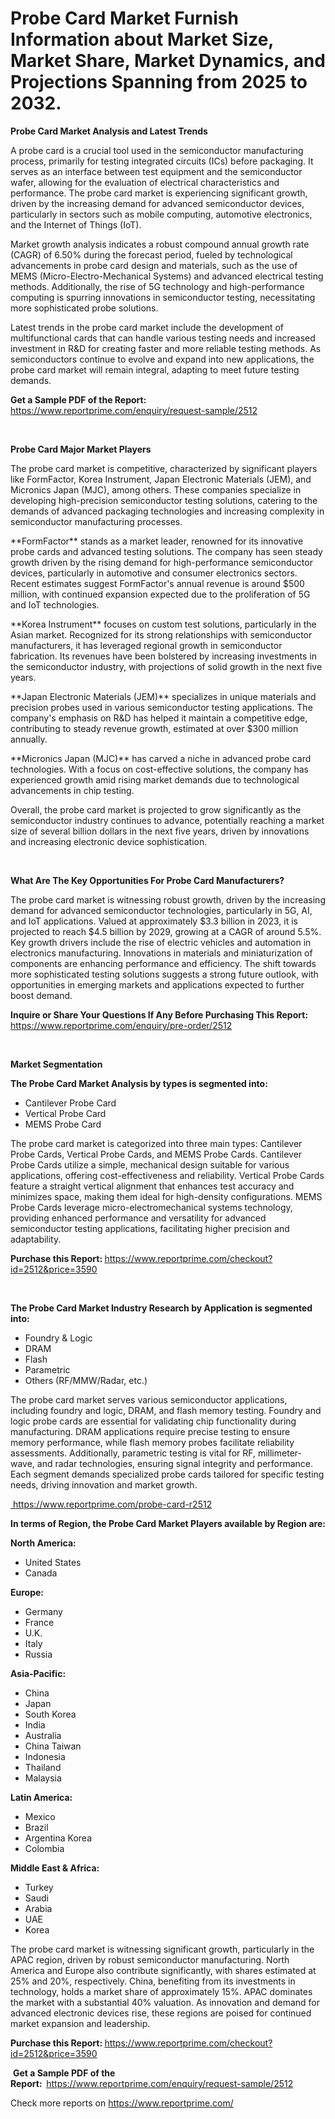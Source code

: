 <p><h1>Probe Card Market Furnish Information about Market Size, Market Share, Market Dynamics, and Projections Spanning from 2025 to 2032.</h1></p><p><strong>Probe Card Market Analysis and Latest Trends</strong></p>
<p><p>A probe card is a crucial tool used in the semiconductor manufacturing process, primarily for testing integrated circuits (ICs) before packaging. It serves as an interface between test equipment and the semiconductor wafer, allowing for the evaluation of electrical characteristics and performance. The probe card market is experiencing significant growth, driven by the increasing demand for advanced semiconductor devices, particularly in sectors such as mobile computing, automotive electronics, and the Internet of Things (IoT).</p><p>Market growth analysis indicates a robust compound annual growth rate (CAGR) of 6.50% during the forecast period, fueled by technological advancements in probe card design and materials, such as the use of MEMS (Micro-Electro-Mechanical Systems) and advanced electrical testing methods. Additionally, the rise of 5G technology and high-performance computing is spurring innovations in semiconductor testing, necessitating more sophisticated probe solutions. </p><p>Latest trends in the probe card market include the development of multifunctional cards that can handle various testing needs and increased investment in R&D for creating faster and more reliable testing methods. As semiconductors continue to evolve and expand into new applications, the probe card market will remain integral, adapting to meet future testing demands.</p></p>
<p><strong>Get a Sample PDF of the Report:&nbsp;</strong> <a href="https://www.reportprime.com/enquiry/request-sample/2512?utm_campaign=2201&utm_medium=2&utm_source=Github&utm_content=ia&utm_term=18032025&utm_id=probe-card">https://www.reportprime.com/enquiry/request-sample/2512</a></p>
<p>&nbsp;</p>
<p><strong>Probe Card Major Market Players</strong></p>
<p><p>The probe card market is competitive, characterized by significant players like FormFactor, Korea Instrument, Japan Electronic Materials (JEM), and Micronics Japan (MJC), among others. These companies specialize in developing high-precision semiconductor testing solutions, catering to the demands of advanced packaging technologies and increasing complexity in semiconductor manufacturing processes.</p><p>**FormFactor** stands as a market leader, renowned for its innovative probe cards and advanced testing solutions. The company has seen steady growth driven by the rising demand for high-performance semiconductor devices, particularly in automotive and consumer electronics sectors. Recent estimates suggest FormFactor's annual revenue is around $500 million, with continued expansion expected due to the proliferation of 5G and IoT technologies.</p><p>**Korea Instrument** focuses on custom test solutions, particularly in the Asian market. Recognized for its strong relationships with semiconductor manufacturers, it has leveraged regional growth in semiconductor fabrication. Its revenues have been bolstered by increasing investments in the semiconductor industry, with projections of solid growth in the next five years.</p><p>**Japan Electronic Materials (JEM)** specializes in unique materials and precision probes used in various semiconductor testing applications. The company's emphasis on R&D has helped it maintain a competitive edge, contributing to steady revenue growth, estimated at over $300 million annually.</p><p>**Micronics Japan (MJC)** has carved a niche in advanced probe card technologies. With a focus on cost-effective solutions, the company has experienced growth amid rising market demands due to technological advancements in chip testing.</p><p>Overall, the probe card market is projected to grow significantly as the semiconductor industry continues to advance, potentially reaching a market size of several billion dollars in the next five years, driven by innovations and increasing electronic device sophistication.</p></p>
<p>&nbsp;</p>
<p><strong>What Are The Key Opportunities For Probe Card Manufacturers?</strong></p>
<p><p>The probe card market is witnessing robust growth, driven by the increasing demand for advanced semiconductor technologies, particularly in 5G, AI, and IoT applications. Valued at approximately $3.3 billion in 2023, it is projected to reach $4.5 billion by 2029, growing at a CAGR of around 5.5%. Key growth drivers include the rise of electric vehicles and automation in electronics manufacturing. Innovations in materials and miniaturization of components are enhancing performance and efficiency. The shift towards more sophisticated testing solutions suggests a strong future outlook, with opportunities in emerging markets and applications expected to further boost demand.</p></p>
<p><strong>Inquire or Share Your Questions If Any Before Purchasing This Report:</strong> <a href="https://www.reportprime.com/enquiry/pre-order/2512?utm_campaign=2201&utm_medium=2&utm_source=Github&utm_content=ia&utm_term=18032025&utm_id=probe-card">https://www.reportprime.com/enquiry/pre-order/2512</a></p>
<p>&nbsp;</p>
<p><strong>Market Segmentation</strong></p>
<p><strong>The Probe Card Market Analysis by types is segmented into:</strong></p>
<p><ul><li>Cantilever Probe Card</li><li>Vertical Probe Card</li><li>MEMS Probe Card</li></ul></p>
<p><p>The probe card market is categorized into three main types: Cantilever Probe Cards, Vertical Probe Cards, and MEMS Probe Cards. Cantilever Probe Cards utilize a simple, mechanical design suitable for various applications, offering cost-effectiveness and reliability. Vertical Probe Cards feature a straight vertical alignment that enhances test accuracy and minimizes space, making them ideal for high-density configurations. MEMS Probe Cards leverage micro-electromechanical systems technology, providing enhanced performance and versatility for advanced semiconductor testing applications, facilitating higher precision and adaptability.</p></p>
<p><strong>Purchase this Report:&nbsp;</strong><a href="https://www.reportprime.com/checkout?id=2512&price=3590&utm_campaign=2201&utm_medium=2&utm_source=Github&utm_content=ia&utm_term=18032025&utm_id=probe-card">https://www.reportprime.com/checkout?id=2512&price=3590</a></p>
<p>&nbsp;</p>
<p><strong>The Probe Card Market Industry Research by Application is segmented into:</strong></p>
<p><ul><li>Foundry & Logic</li><li>DRAM</li><li>Flash</li><li>Parametric</li><li>Others (RF/MMW/Radar, etc.)</li></ul></p>
<p><p>The probe card market serves various semiconductor applications, including foundry and logic, DRAM, and flash memory testing. Foundry and logic probe cards are essential for validating chip functionality during manufacturing. DRAM applications require precise testing to ensure memory performance, while flash memory probes facilitate reliability assessments. Additionally, parametric testing is vital for RF, millimeter-wave, and radar technologies, ensuring signal integrity and performance. Each segment demands specialized probe cards tailored for specific testing needs, driving innovation and market growth.</p></p>
<p><a href="https://www.reportprime.com/probe-card-r2512?utm_campaign=2201&utm_medium=2&utm_source=Github&utm_content=ia&utm_term=18032025&utm_id=probe-card">&nbsp;https://www.reportprime.com/probe-card-r2512</a></p>
<p><strong>In terms of Region, the Probe Card Market Players available by Region are:</strong></p>
<p>
    <p> <strong> North America: </strong>
        <ul>
            <li>United States</li>
            <li>Canada</li>
        </ul>
        </p> 
    <p> <strong> Europe: </strong>
        <ul>
            <li>Germany</li>
            <li>France</li>
            <li>U.K.</li>
            <li>Italy</li>
            <li>Russia</li>
        </ul>
        </p> 
    <p> <strong> Asia-Pacific: </strong>
        <ul>
            <li>China</li>
            <li>Japan</li>
            <li>South Korea</li>
            <li>India</li>
            <li>Australia</li>
            <li>China Taiwan</li>
            <li>Indonesia</li>
            <li>Thailand</li>
            <li>Malaysia</li>
        </ul>
        </p> 
    <p> <strong> Latin America: </strong>
        <ul>
            <li>Mexico</li>
            <li>Brazil</li>
            <li>Argentina Korea</li>
            <li>Colombia</li>
        </ul>
        </p> 
    <p> <strong> Middle East & Africa: </strong>
        <ul>
            <li>Turkey</li>
            <li>Saudi</li>
            <li>Arabia</li>
            <li>UAE</li>
            <li>Korea</li>
        </ul>
    </p>
    </p>
<p><p>The probe card market is witnessing significant growth, particularly in the APAC region, driven by robust semiconductor manufacturing. North America and Europe also contribute significantly, with shares estimated at 25% and 20%, respectively. China, benefiting from its investments in technology, holds a market share of approximately 15%. APAC dominates the market with a substantial 40% valuation. As innovation and demand for advanced electronic devices rise, these regions are poised for continued market expansion and leadership.</p></p>
<p><strong>Purchase this Report: </strong><a href="https://www.reportprime.com/checkout?id=2512&price=3590&utm_campaign=2201&utm_medium=2&utm_source=Github&utm_content=ia&utm_term=18032025&utm_id=probe-card">https://www.reportprime.com/checkout?id=2512&price=3590</a></p>
<p>&nbsp;<strong>Get a Sample PDF of the Report:&nbsp;&nbsp;</strong><a href="https://www.reportprime.com/enquiry/request-sample/2512?utm_campaign=2201&utm_medium=2&utm_source=Github&utm_content=ia&utm_term=18032025&utm_id=probe-card">https://www.reportprime.com/enquiry/request-sample/2512</a></p>
<p><strong></strong></p>
<p>Check more reports on <a href="https://www.reportprime.com/?utm_campaign=2201&utm_medium=2&utm_source=Github&utm_content=ia&utm_term=18032025&utm_id=probe-card">https://www.reportprime.com/</a></p>